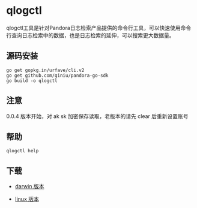 # qlogctl

qlogctl工具是针对Pandora日志检索产品提供的命令行工具，可以快速使用命令行查询日志检索中的数据，也是日志检索的延伸，可以搜索更大数据量。

## 源码安装

```
go get gopkg.in/urfave/cli.v2
go get github.com/qiniu/pandora-go-sdk
go build -o qlogctl
```

## 注意

0.0.4 版本开始，对 ak sk 加密保存读取，老版本的请先 clear 后重新设置账号


## 帮助

```
qlogctl help
```


## 下载

 * [darwin 版本](http://devtools.qiniu.com/darwin/log/qlogctl_0.0.7)

 * [linux 版本](http://devtools.qiniu.com/linux/log/qlogctl_0.0.7)
